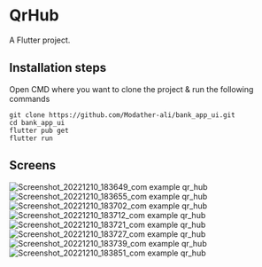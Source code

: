 # QrHub

A Flutter project.

## Installation steps

Open CMD where you want to clone the project & run the following commands

```
git clone https://github.com/Modather-ali/bank_app_ui.git
cd bank_app_ui
flutter pub get
flutter run
```

## Screens
![Screenshot_20221210_183649_com example qr_hub](https://user-images.githubusercontent.com/83032155/207830647-561999ba-a21a-48f3-9b85-1ac177718f13.jpg)
![Screenshot_20221210_183655_com example qr_hub](https://user-images.githubusercontent.com/83032155/207830652-41c0e232-9e35-4ee2-abec-955f3459317b.jpg)
![Screenshot_20221210_183702_com example qr_hub](https://user-images.githubusercontent.com/83032155/207830655-b55c4918-15c3-4368-a788-f446a74aa839.jpg)
![Screenshot_20221210_183712_com example qr_hub](https://user-images.githubusercontent.com/83032155/207830662-9a698e2e-0ef7-4771-93ed-3e185ed40a1f.jpg)
![Screenshot_20221210_183721_com example qr_hub](https://user-images.githubusercontent.com/83032155/207830669-897ccbf6-b47b-4132-ab3e-3da098d13626.jpg)
![Screenshot_20221210_183727_com example qr_hub](https://user-images.githubusercontent.com/83032155/207830690-88ad8ab1-2e46-4825-ae3e-ab552e68b566.jpg)
![Screenshot_20221210_183739_com example qr_hub](https://user-images.githubusercontent.com/83032155/207830729-03ab3303-36ae-48eb-8492-46cd898043ea.jpg)
![Screenshot_20221210_183851_com example qr_hub](https://user-images.githubusercontent.com/83032155/207830736-035f8ab5-3b21-4ccd-bb10-ba927c0eb2e9.jpg)
